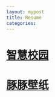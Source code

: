 ```yaml
---
layout: mypost
title: Resume
categories:
---
```




# [智慧校园](http://noxus.dynv6.net:9002/)

# [豚豚壁纸](http://noxus.dynv6.net:9001/)

